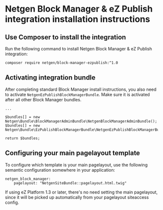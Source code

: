 Netgen Block Manager & eZ Publish integration installation instructions
=======================================================================

Use Composer to install the integration
---------------------------------------

Run the following command to install Netgen Block Manager & eZ Publish integration:

```
composer require netgen/block-manager-ezpublish:^1.0
```

Activating integration bundle
-----------------------------

After completing standard Block Manager install instructions, you also need to activate `NetgenEzPublishBlockManagerBundle`. Make sure it is activated after all other Block Manager bundles.

```
...

$bundles[] = new Netgen\Bundle\BlockManagerAdminBundle\NetgenBlockManagerAdminBundle();
$bundles[] = new Netgen\Bundle\EzPublishBlockManagerBundle\NetgenEzPublishBlockManagerBundle();

return $bundles;
```

Configuring your main pagelayout template
-----------------------------------------

To configure which template is your main pagelayout, use the following semantic configuration
somewhere in your application:

```
netgen_block_manager:
    pagelayout: "NetgenSiteBundle::pagelayout.html.twig"
```

If using eZ Platform 1.3 or later, there's no need setting the main pagelayout, since it will be
picked up automatically from your pagelayout siteaccess config.
